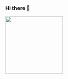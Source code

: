 ### Hi there 👋

<img height="180em" src="https://github-readme-stats.vercel.app/api?username=jignesh8992&show_icons=true&hide_border=true&&count_private=true&include_all_commits=true" />


<!--
**jignesh8992/jignesh8992** is a ✨ _special_ ✨ repository because its `README.md` (this file) appears on your GitHub profile.

Here are some ideas to get you started:

- 🔭 I’m currently working on ...
- 🌱 I’m currently learning ...
- 👯 I’m looking to collaborate on ...
- 🤔 I’m looking for help with ...
- 💬 Ask me about ...
- 📫 How to reach me: ...
- 😄 Pronouns: ...
- ⚡ Fun fact: ...
-->
